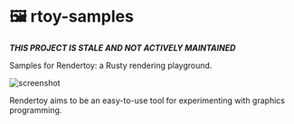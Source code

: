 # 🖼️ rtoy-samples

_**THIS PROJECT IS STALE AND NOT ACTIVELY MAINTAINED**_

Samples for Rendertoy: a Rusty rendering playground.

![screenshot](screenshot.jpg)

Rendertoy aims to be an easy-to-use tool for experimenting with graphics programming.